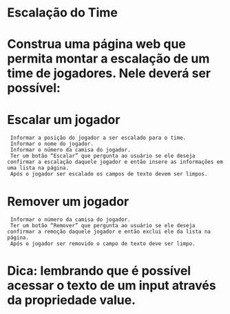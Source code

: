 # Escalação do Time

# Construa uma página web que permita montar a escalação de um time de jogadores. Nele deverá ser possível:

# Escalar um jogador

     Informar a posição do jogador a ser escalado para o time.
     Informar o nome do jogador.
     Informar o número da camisa do jogador.
     Ter um botão “Escalar” que pergunta ao usuário se ele deseja confirmar a escalação daquele jogador e então insere as informações em uma lista na página.
     Após o jogador ser escalado os campos de texto devem ser limpos.

# Remover um jogador

     Informar o número da camisa do jogador.
     Ter um botão “Remover” que pergunta ao usuário se ele deseja confirmar a remoção daquele jogador e então exclui ele da lista na página.
     Após o jogador ser removido o campo de texto deve ser limpo.

# Dica: lembrando que é possível acessar o texto de um input através da propriedade value.

